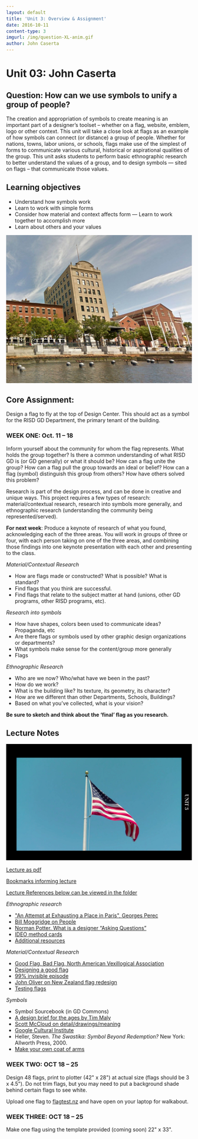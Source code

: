 ```yaml
---
layout: default
title: 'Unit 3: Overview & Assignment'
date: 2016-10-11
content-type: 3
imgurl: /img/question-XL-anim.gif
author: John Caserta
---
```


# Unit 03: John Caserta

## Question: How can we use symbols to unify a group of people?

The creation and appropriation of symbols to create meaning is an important part of a designer’s toolset – whether on a flag, website, emblem, logo or other context. This unit will take a close look at flags as an example of how symbols can connect (or distance) a group of people. Whether for nations, towns, labor unions, or schools, flags make use of the simplest of forms to communicate various cultural, historical or aspirational qualities of the group. This unit asks students to perform basic ethnographic research to better understand the values of a group, and to design symbols — sited on flags – that communicate those values.

## Learning objectives
* Understand how symbols work
* Learn to work with simple forms
* Consider how material and context affects form — Learn to work together to accomplish more
* Learn about others and your values


![Design Center](/img/dc_flag.jpg)

## Core Assignment:

Design a flag to fly at the top of Design Center. This should act as a symbol for the RISD GD Department, the primary tenant of the building.

### WEEK ONE: Oct. 11 – 18
Inform yourself about the community for whom the flag represents. What holds the group together? Is there a common understanding of what RISD GD is (or GD generally) or what it should be? How can a flag unite the group? How can a flag pull the group towards an ideal or belief? How can a flag (symbol) distinguish this group from others? How have others solved this problem?

Research is part of the design process, and can be done in creative and unique ways. This project requires a few types of research: material/contextual research, research into symbols more generally, and ethnographic research (understanding the community being represented/served).

**For next week**: Produce a keynote of research of what you found, acknowledging each of the three areas. You will work in groups of three or four, with each person taking on one of the three areas, and combining those findings into one keynote presentation with each other and presenting to the class.


*Material/Contextual Research*

* How are flags made or constructed? What is possible? What is standard?
* Find flags that you think are successful.
* Find flags that relate to the subject matter at hand (unions, other GD programs, other RISD programs, etc).

*Research into symbols*

* How have shapes, colors been used to communicate ideas? Propaganda, etc
* Are there flags or symbols used by other graphic design organizations or departments?
* What symbols make sense for the content/group more generally
* Flags

*Ethnographic Research*

* Who are we now? Who/what have we been in the past?
* How do we work?
* What is the building like? Its texture, its geometry, its character?
* How are we different than other Departments, Schools, Buildings?
* Based on what you’ve collected, what is your vision?


**Be sure to sketch and think about the ‘final’ flag as you research.**


## Lecture Notes

![Flag](/img/flag.png)

[Lecture as pdf](https://drive.google.com/file/d/0BzGo6I72eF2HQ2ZJT2k3LUx5UmM)

[Bookmarks informing lecture](https://www.are.na/john-caserta/flag)

[Lecture References below can be viewed in the folder](https://drive.google.com/drive/folders/0BzGo6I72eF2HcENNVDZ4NHE3bWM?usp=sharing)


*Ethnographic research*

* ["An Attempt at Exhausting a Place in Paris", Georges Perec ](https://drive.google.com/open?id=0BzGo6I72eF2HMTF0UU9lbl9Xams)
* [Bill Moggridge on People](https://drive.google.com/open?id=0BzGo6I72eF2HT0Y2RnQ4RVVIbmM)
* [Norman Potter. What is a designer “Asking Questions”](https://drive.google.com/open?id=0BzGo6I72eF2HX2NWQ2JuUmRHV00)
* [IDEO method cards](http://www.gillianhayes.com/Inf231F12/wp-content/uploads/2012/10/IDEOMethodCards.pdf)
* [Additional resources](https://drive.google.com/drive/folders/0BzGo6I72eF2HaXNVNXhKbEZESVE?usp=sharing)


*Material/Contextual Research*

* [Good Flag, Bad Flag, North American Vexillogical Association](http://www.metisnation.org/media/376268/gfbf_final_web.pdf)
*  [Designing a good flag](http://99percentinvisible.org/episode/vexillonaire/)
*  [99% invisible episode](http://99percentinvisible.org/article/vexillology-revisited-fixing-worst-civic-flag-designs-america/)
* [John Oliver on New Zealand flag redesign](https://www.youtube.com/watch?v=m_2tL--HMIo)
* [Testing flags](http://flagtest.nz/)

*Symbols*

* Symbol Sourcebook (in GD Commons)
* [A design brief for the ages by Tim Maly](https://worksthatwork.com/3/message-to-the-future/share/e8758f8c69f28bb2a0a1ff8d8a91196e)
* [Scott McCloud on detail/drawings/meaning](https://drive.google.com/open?id=0BzGo6I72eF2HM1QxRUpoRnF4MjQ)
* [Google Cultural Institute](https://www.google.com/culturalinstitute)
* Heller, Steven. *The Swastika: Symbol Beyond Redemption?* New York: Allworth Press, 2000.
* [Make your own coat of arms](http://myblazon.com/)




### WEEK TWO: OCT 18 – 25
Design 48 flags, print to plotter (42" x 28") at actual size (flags should be 3 x 4.5"). Do not trim flags, but you may need to put a background shade behind certain flags to see white.

Upload one flag to [flagtest.nz](http://flagtest.nz/) and have open on your laptop for walkabout.


### WEEK THREE: OCT 18 – 25
Make one flag using the template provided (coming soon) 22" x 33".
